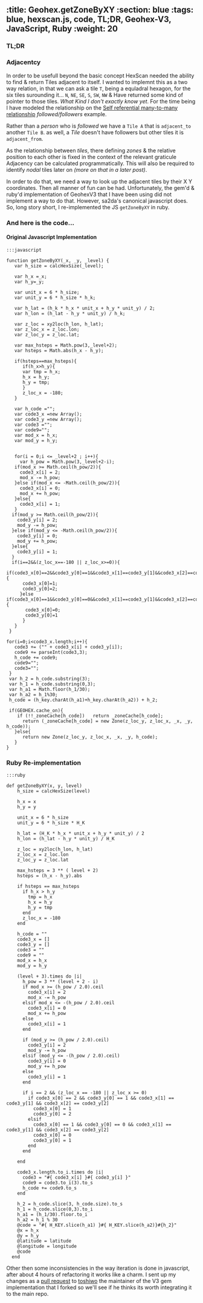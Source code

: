 :title: Geohex.getZoneByXY
:section: blue
:tags: blue, hexscan.js, code, TL;DR, Geohex-V3, JavaScript, Ruby
:weight: 20
---
### TL;DR
### Adjacentcy

In order to be usefull beyond the basic concept HexScan needed the ability to find & return Tiles adjacent to itself. I wanted to implemnt this as a two way relation, in that we can ask a tile `T`, being a equladral hexagon, for the six tiles surounding it... `N`, `NE`, `SE`, `S`, `SW`, `NW` & Have returned some kind of pointer to those tiles. *What Kind I don't exactly know yet*. For the time being I have modeled the relationship on the [Self referential many-to-many relationship](http://datamapper.org/docs/associations.html) *followed/followers* example.

Rather than a *person* who is *followed* we have a `Tile A` that is `adjacent_to` another `Tile B`. as well, a *Tile* doesn't have followers but other tiles it is `adjacent_from`.

As the relationship between *tiles*, there defining *zones* & the relative position to each other is fixed in the context of the relevant graticule Adjacency can be calculated programmatically. This will also be required to identify *nodal* tiles later on *(more on that in a later post)*. 

In order to do that, we need a way to look up the adjacent tiles by their X Y coordinates. Then all manner of fun can be had. Unfortunately, the gem'd & ruby'd implementation of GeohexV3 that I have been using did not implement a way to do that. However, sa2da's canonical javascript does. So, long story short, I re-implemented the JS `getZoneByXY` in ruby. 

### And here is the code…

#### Original Javascript Implementation

    :::javascript
    
    function getZoneByXY(_x, _y, _level) {
	   var h_size = calcHexSize(_level);
	
	   var h_x =_x;
	   var h_y=_y;

	   var unit_x = 6 * h_size;
	   var unit_y = 6 * h_size * h_k;

	   var h_lat = (h_k * h_x * unit_x + h_y * unit_y) / 2;
	   var h_lon = (h_lat - h_y * unit_y) / h_k;

	   var z_loc = xy2loc(h_lon, h_lat);
	   var z_loc_x = z_loc.lon;
	   var z_loc_y = z_loc.lat;
	
	   var max_hsteps = Math.pow(3,_level+2);
	   var hsteps = Math.abs(h_x - h_y);
	
	   if(hsteps==max_hsteps){
		  if(h_x>h_y){
		  var tmp = h_x;
		  h_x = h_y;
		  h_y = tmp;
		  }
		  z_loc_x = -180;
	   }
	
	   var h_code ="";
	   var code3_x =new Array();
	   var code3_y =new Array();
	   var code3 ="";
	   var code9="";
	   var mod_x = h_x;
	   var mod_y = h_y;


	   for(i = 0;i <= _level+2 ; i++){
	     var h_pow = Math.pow(3,_level+2-i);
	   if(mod_x >= Math.ceil(h_pow/2)){
	     code3_x[i] = 2;
	     mod_x -= h_pow;
	   }else if(mod_x <= -Math.ceil(h_pow/2)){
	     code3_x[i] = 0;
	     mod_x += h_pow;
	   }else{
	     code3_x[i] = 1;
	   }
	  if(mod_y >= Math.ceil(h_pow/2)){
	    code3_y[i] = 2;
	    mod_y -= h_pow;
	  }else if(mod_y <= -Math.ceil(h_pow/2)){
	    code3_y[i] = 0;
	    mod_y += h_pow;
	  }else{
	    code3_y[i] = 1;
	  }
	  if(i==2&&(z_loc_x==-180 || z_loc_x>=0)){
	    if(code3_x[0]==2&&code3_y[0]==1&&code3_x[1]==code3_y[1]&&code3_x[2]==code3_y[2]){
		  code3_x[0]=1;
		  code3_y[0]=2;
		 }else if(code3_x[0]==1&&code3_y[0]==0&&code3_x[1]==code3_y[1]&&code3_x[2]==code3_y[2]){
		   code3_x[0]=0;
		   code3_y[0]=1
		  }
	   }
	 }

    for(i=0;i<code3_x.length;i++){
	   code3 += ("" + code3_x[i] + code3_y[i]);
	   code9 += parseInt(code3,3);
	   h_code += code9;
	   code9="";
	   code3="";
	 }
	 var h_2 = h_code.substring(3);
	 var h_1 = h_code.substring(0,3);
	 var h_a1 = Math.floor(h_1/30);
	 var h_a2 = h_1%30;
	 h_code = (h_key.charAt(h_a1)+h_key.charAt(h_a2)) + h_2;

	 if(GEOHEX.cache_on){
		if (!!_zoneCache[h_code])	return _zoneCache[h_code];
		  return (_zoneCache[h_code] = new Zone(z_loc_y, z_loc_x, _x, _y, h_code));
	   }else{
		  return new Zone(z_loc_y, z_loc_x, _x, _y, h_code);
	   }
    }
    
### Ruby Re-implementation

    :::ruby
    
    def getZoneByXY(x, y, level)
        h_size = calcHexSize(level)
  
        h_x = x
        h_y = y
  
        unit_x = 6 * h_size
        unit_y = 6 * h_size * H_K
  
        h_lat = (H_K * h_x * unit_x + h_y * unit_y) / 2
        h_lon = (h_lat - h_y * unit_y) / H_K
  
        z_loc = xy2loc(h_lon, h_lat)
        z_loc_x = z_loc.lon
        z_loc_y = z_loc.lat
  
        max_hsteps = 3 ** ( level + 2)
        hsteps = (h_x - h_y).abs
  
        if hsteps == max_hsteps
          if h_x > h_y
            tmp = h_x
            h_x = h_y
            h_y = tmp
          end
          z_loc_x = -180
        end
  
        h_code = ""
        code3_x = []
        code3_y = []
        code3 = ""
        code9 = ""
        mod_x = h_x
        mod_y = h_y

        (level + 3).times do |i|
          h_pow = 3 ** (level + 2 - i)
          if mod_x >= (h_pow / 2.0).ceil
            code3_x[i] = 2
            mod_x -= h_pow
          elsif mod_x <= -(h_pow / 2.0).ceil
            code3_x[i] = 0
            mod_x += h_pow
          else
            code3_x[i] = 1
          end
    
          if (mod_y >= (h_pow / 2.0).ceil)
            code3_y[i] = 2
            mod_y -= h_pow
          elsif (mod_y <= -(h_pow / 2.0).ceil)
            code3_y[i] = 0
            mod_y += h_pow
          else
            code3_y[i] = 1
          end
    
          if i == 2 && (z_loc_x == -180 || z_loc_x >= 0)
            if code3_x[0] == 2 && code3_y[0] == 1 && code3_x[1] == code3_y[1] && code3_x[2] == code3_y[2]
              code3_x[0] = 1
              code3_y[0] = 2
            elsif
              code3_x[0] == 1 && code3_y[0] == 0 && code3_x[1] == code3_y[1] && code3_x[2] == code3_y[2]
              code3_x[0] = 0
              code3_y[0] = 1
            end   
          end
    
        end
        
        code3_x.length.to_i.times do |i|
          code3 = "#{ code3_x[i] }#{ code3_y[i] }"
          code9 = code3.to_i(3).to_s
          h_code += code9.to_s
        end
        
        h_2 = h_code.slice(3, h_code.size).to_s
        h_1 = h_code.slice(0,3).to_i
        h_a1 = (h_1/30).floor.to_i
        h_a2 = h_1 % 30
        @code = "#{ H_KEY.slice(h_a1) }#{ H_KEY.slice(h_a2)}#{h_2}"
        @x = h_x
        @y = h_y
        @latitude = latitude
        @longitude = longitude
        @code
      end
      
Other then some inconsistencies in the way iteration is done in javascript, after about 4 hours of refactoring it works like a charm. I sent up my changes as a [pull request](https://github.com/toshiwo/geohex-v3/pull/1) to [toshiwo](https://github.com/toshiwo) the maintainer of the V3 gem implementation that I forked so we'll see if he thinks its worth integrating it to the main repo.